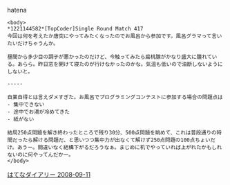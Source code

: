 
hatena

```
<body>
*1221144582*[TopCoder]Single Round Match 417
今回は何を考えたか唐突にやってみたくなったのでお風呂から参加です。風呂グラマって言いたいだけちゃうんか。

昼間から多少目の調子が悪かったのだけど、今触ってみたら扁桃腺がかなり盛大に腫れている。あらら。昨日窓を開けて寝たのが行けなかったのかな。気温も低いので油断しないようにしないと。

-----

自業自得とは言えダメすぎた。お風呂でプログラミングコンテストに参加する場合の問題点は
- 集中できない
- 途中でお湯が冷めてきた
- 紙がない

結局250点問題を解き終わったところで残り30分、500点問題を眺めて、これは普段通りの時間だったら解ける問題だ、と思いつつ集中力が出なくて解けず250点問題の100点ちょいだけ。あうー。間違いなく結構下がるだろうなぁ。まじめに机でやっていれば上がれたかもしれないのに何やってんだかー。
</body>
```


[はてなダイアリー 2008-09-11](https://nishiohirokazu.hatenadiary.org/archive/2008/09/11)